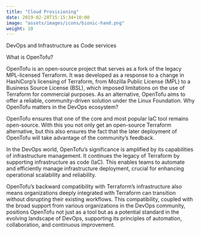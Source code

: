 ```yaml
---
title: "Cloud Provisioning"
date: 2019-02-28T15:15:34+10:00
image: "assets/images/icons/bionic-hand.png"
weight: 10
---
```


DevOps and Infrastructure as Code services

 What is OpenTofu?

OpenTofu is an open-source project that serves as a fork of the legacy MPL-licensed Terraform. It was developed as a response to a change in HashiCorp’s licensing of Terraform, from Mozilla Public License (MPL) to a Business Source License (BSL), which imposed limitations on the use of Terraform for commercial purposes. As an alternative, OpenTofu aims to offer a reliable, community-driven solution under the Linux Foundation.
Why OpenTofu matters in the DevOps ecosystem?

OpenTofu ensures that one of the core and most popular IaC tool remains open-source. With this you not only get an open-source Terraform alternative, but this also ensures the fact that the later deployment of OpenTofu will take advantage of the community’s feedback. 

In the DevOps world, OpenTofu’s significance is amplified by its capabilities of infrastructure management. It continues the legacy of Terraform by supporting infrastructure as code (IaC). This enables teams to automate and efficiently manage infrastructure deployment, crucial for enhancing operational scalability and reliability.

OpenTofu’s backward compatibility with Terraform’s infrastructure also means organizations deeply integrated with Terraform can transition without disrupting their existing workflows. This compatibility, coupled with the broad support from various organizations in the DevOps community, positions OpenTofu not just as a tool but as a potential standard in the evolving landscape of DevOps, supporting its principles of automation, collaboration, and continuous improvement.
